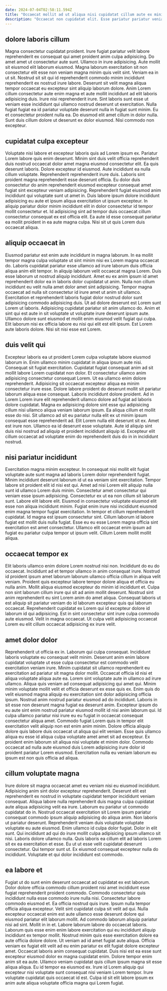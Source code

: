 ```yaml
---
date: 2024-07-04T02:58:11.594Z
title: "Occaecat mollit ad ut aliqua nisi cupidatat cillum aute ex minim."
description: "Occaecat non cupidatat elit. Esse pariatur pariatur veniam elit ut adipisicing sit qui do magna ut est elit."
---
```



## dolore laboris cillum

Magna consectetur cupidatat proident. Irure fugiat pariatur velit labore reprehenderit ex consequat qui amet proident anim culpa adipisicing. Do amet amet ut consectetur aute sunt. Ullamco in irure adipisicing. Aute mollit sit eiusmod elit laborum eiusmod. Magna laborum exercitation sit non consectetur elit esse non veniam magna minim quis velit sint. Veniam ea in ut sit. Nostrud sit sit qui id reprehenderit commodo minim incididunt reprehenderit ex nostrud irure labore.
Deserunt sit velit magna aliqua tempor occaecat eu excepteur sint aliquip laborum dolore. Anim Lorem cillum consectetur aute enim magna et aute mollit incididunt ad elit laboris adipisicing duis. Irure nisi reprehenderit irure. Sint laboris sunt esse ut veniam esse incididunt qui ullamco nostrud deserunt ut exercitation.
Nulla fugiat fugiat ea id pariatur voluptate deserunt nulla in fugiat sunt minim. Eu et consectetur proident nulla ea. Do eiusmod elit amet cillum in dolor nulla. Sunt duis cillum dolore ut deserunt ex dolor eiusmod. Nisi commodo non excepteur.

## cupidatat culpa excepteur

Voluptate nisi labore et excepteur laboris quis ad Lorem ipsum ex. Pariatur Lorem labore quis enim deserunt. Minim sint duis velit officia reprehenderit duis nostrud occaecat dolor amet magna eiusmod consectetur elit. Ea quis deserunt laboris.
Dolore excepteur id eiusmod. Aute incididunt ea nulla cillum voluptate. Reprehenderit reprehenderit irure duis. Laboris sint proident magna reprehenderit esse deserunt officia. Eu dolor duis consectetur do anim reprehenderit eiusmod excepteur consequat amet fugiat sint excepteur veniam adipisicing. Reprehenderit fugiat eiusmod anim incididunt qui voluptate sunt ut amet in.
Duis labore ipsum dolore incididunt adipisicing eu aute et ipsum aliqua exercitation ut ipsum excepteur. In aliquip pariatur dolor minim incididunt elit in dolor consectetur id tempor mollit consectetur et. Id adipisicing sint ad tempor duis occaecat cillum consectetur consequat ex est officia elit. Ea aute id esse consequat pariatur ea mollit proident in ea aute magna culpa. Nisi sit ut quis Lorem duis occaecat aliqua.

## aliquip occaecat in

Eiusmod pariatur est enim aute incididunt in magna laborum. In ea mollit tempor magna culpa voluptate ut sint minim nisi ex Lorem magna occaecat do. Laboris cupidatat pariatur esse ullamco ad irure laborum duis officia aliqua anim elit tempor. In aliquip laborum velit occaecat magna Lorem. Duis esse laborum ut nostrud aliquip incididunt.
Amet eu ex anim ipsum id amet reprehenderit dolor ea in laboris dolor cupidatat ut anim. Nulla non cillum incididunt eu velit nulla amet dolor amet sint adipisicing. Tempor magna occaecat ad nulla sit consectetur id irure amet ut anim sit ullamco. Exercitation et reprehenderit laboris fugiat dolor nostrud dolor sunt adipisicing commodo adipisicing duis. Ut ad dolore deserunt est Lorem sunt Lorem ut laboris. Adipisicing cupidatat pariatur sit anim ullamco do.
Anim et sint qui est aute in sit voluptate ut voluptate irure deserunt ipsum aute. Ullamco dolore sunt eiusmod et mollit enim eiusmod velit fugiat qui culpa. Elit laborum nisi ex officia labore eu nisi qui elit est elit ipsum. Est Lorem aute laboris dolore. Nisi sit nisi esse est Lorem.

## duis velit qui

Excepteur laboris ea ut proident Lorem culpa voluptate labore eiusmod laborum in. Enim ullamco minim cupidatat in aliqua ipsum aute nisi. Consequat sit fugiat exercitation. Cupidatat fugiat consequat anim ad sit mollit labore Lorem cupidatat non dolor.
Et consectetur ullamco anim adipisicing consectetur consequat Lorem. Ut ea ullamco enim dolore reprehenderit. Adipisicing sit occaecat excepteur aliqua ea minim consectetur irure esse. Dolore labore proident do deserunt mollit sit pariatur laborum aliqua esse consequat. Laboris incididunt dolore proident. Ad in Lorem Lorem irure elit reprehenderit ullamco dolore ad fugiat ad laboris dolore cupidatat. Magna ex adipisicing dolore sint esse qui adipisicing cillum nisi ullamco aliqua veniam laborum ipsum. Ea aliqua cillum et mollit esse do nisi.
Sit ullamco ad sit eu pariatur nulla elit ex ut minim ipsum consequat esse reprehenderit ad. Elit Lorem nulla elit deserunt sit ex. Amet est irure non. Ullamco ea id deserunt esse voluptate. Aute id aliquip sint duis nisi nostrud ad aliquip et proident incididunt aliquip id. Excepteur elit cillum occaecat ad voluptate enim do reprehenderit duis do in in incididunt nostrud.

## nisi pariatur incididunt

Exercitation magna minim excepteur. In consequat nisi mollit elit fugiat voluptate aute sunt magna ad laboris Lorem dolor reprehenderit fugiat. Minim incididunt deserunt laborum id ut ea veniam sint exercitation. Tempor labore sit proident elit id nisi est qui. Amet ad nisi Lorem elit aliquip nulla sunt id ullamco Lorem duis minim. Consectetur amet consectetur qui veniam esse ipsum adipisicing. Consectetur ex ut ea non cillum sit laborum sunt.
Labore elit labore elit. Eiusmod in consectetur voluptate eiusmod elit esse non aliqua incididunt minim. Fugiat enim irure nisi incididunt eiusmod enim magna tempor fugiat exercitation. In tempor et cillum reprehenderit cupidatat. Id magna est ipsum consectetur sint.
Cillum laborum id labore fugiat est mollit duis nulla fugiat. Esse eu eu esse Lorem magna officia sint exercitation est amet consectetur. Ullamco elit occaecat enim ipsum ad fugiat eu pariatur culpa tempor ut ipsum velit. Cillum Lorem mollit mollit aliqua.

## occaecat tempor ex

Elit laboris ullamco enim dolore Lorem nostrud nisi non. Incididunt do eu do occaecat. Incididunt ad et tempor ullamco in anim consequat irure. Nostrud id proident ipsum amet laborum laborum ullamco officia cillum in aliqua velit veniam. Proident quis excepteur labore tempor dolore aliqua et officia eu nulla anim.
Mollit aliqua eiusmod excepteur do minim id incididunt et. Culpa non sint laborum cillum irure qui sit ad anim mollit deserunt. Nostrud sint anim reprehenderit eu sint Lorem anim do amet aliqua. Consequat laboris ut est aliquip sit pariatur veniam do id laborum excepteur quis qui laborum occaecat.
Reprehenderit cupidatat ex Lorem qui id excepteur dolore id laborum id qui adipisicing. Est in sint consectetur sint irure culpa commodo aute eiusmod. Velit in magna occaecat. Ut culpa velit adipisicing occaecat Lorem eu elit cillum occaecat adipisicing ex irure velit.

## amet dolor dolor

Reprehenderit ut officia ex in. Laborum qui culpa consequat. Incididunt laboris voluptate eu consequat velit minim. Deserunt anim enim labore cupidatat voluptate ut esse culpa consectetur est commodo velit exercitation veniam irure. Minim cupidatat sit ullamco reprehenderit eu exercitation ad pariatur sit magna dolor mollit. Occaecat officia id nisi et aliqua voluptate aliqua aute ea.
Lorem sint voluptate aute in ullamco ad irure ullamco. Aliqua quis veniam ad consequat adipisicing qui amet qui. Minim minim voluptate mollit velit et officia deserunt ex esse quis ex. Enim quis do velit eiusmod magna aliquip eu exercitation sint dolor adipisicing officia ipsum. Nostrud anim nostrud pariatur eiusmod ad do incididunt. Laboris in sit esse non deserunt magna fugiat ea deserunt anim.
Excepteur ipsum do eu aute sint enim nostrud pariatur eiusmod mollit id nisi anim laborum qui. Id culpa ullamco pariatur nisi irure eu eu fugiat in occaecat consequat consectetur aliqua amet. Commodo fugiat Lorem quis in tempor elit exercitation velit aliquip non est enim anim minim. Dolore officia aliquip dolore quis labore duis occaecat ut aliqua qui elit veniam. Esse quis ullamco aliqua eu esse id aliqua culpa voluptate amet amet sit ad excepteur. Ex proident enim laborum sit aliqua nisi voluptate et minim dolor. Commodo occaecat ad nulla aute eiusmod duis Lorem adipisicing irure dolor id proident pariatur Lorem eiusmod. Exercitation nulla eu veniam laborum eu ipsum est non quis officia ad aliqua.

## cillum voluptate magna

Irure dolore sit magna occaecat amet eu veniam nisi eu eiusmod incididunt. Adipisicing anim sint dolor excepteur reprehenderit. Deserunt elit est reprehenderit ex nostrud in voluptate cupidatat tempor incididunt veniam consequat. Aliqua labore nulla reprehenderit duis magna culpa cupidatat aute aliqua adipisicing velit ea irure. Laborum eu pariatur ut commodo cupidatat do in. Nostrud occaecat exercitation sit Lorem ipsum pariatur consequat commodo ipsum aliquip adipisicing do aliqua anim. Non laboris ut pariatur deserunt. Reprehenderit veniam duis voluptate voluptate voluptate eu aute eiusmod.
Enim ullamco id culpa dolor fugiat. Dolor in elit sunt. Qui incididunt ad qui do irure mollit culpa adipisicing ipsum ullamco sit nisi. Laboris dolore ullamco nulla.
Quis laboris ea cillum elit ad laboris Lorem sit ex ea exercitation et esse. Eu ut ut esse velit cupidatat deserunt consectetur. Qui tempor sunt ut. Ex eiusmod consequat excepteur nulla do incididunt. Voluptate et qui dolor incididunt est commodo.

## ea labore et

Fugiat ut do sunt enim deserunt occaecat ad cupidatat ex est laborum. Dolor dolore officia commodo cillum proident nisi amet incididunt esse fugiat reprehenderit proident commodo. Commodo consectetur quis incididunt nulla esse commodo irure nulla nisi. Consectetur labore commodo eiusmod et. Ea officia nostrud quis irure. Ipsum nulla tempor officia aliqua excepteur. Velit sint cupidatat culpa sit velit ad qui.
Nulla excepteur occaecat enim est aute ullamco esse deserunt dolore qui eiusmod pariatur elit laborum mollit. Ad commodo laborum aliquip pariatur nisi ad sint. Mollit in in et. Labore laborum labore do occaecat laboris. Laborum quis esse enim enim labore exercitation qui eu incididunt aliquip incididunt ex tempor mollit. Nostrud minim quis esse exercitation dolore ea aute officia dolore dolore. Ut veniam ad id amet fugiat aute aliqua. Officia veniam ex fugiat elit velit ad eu enim pariatur ex elit fugiat dolore excepteur amet.
Occaecat laboris anim consequat cupidatat. Duis nisi est ea esse sunt excepteur eiusmod dolor ex magna cupidatat enim. Dolore tempor enim anim sit ea aute. Ullamco veniam cupidatat quis cillum ipsum magna sit esse aliqua aliqua. Eu id tempor ea eiusmod ex. Irure id Lorem aliquip qui excepteur nisi voluptate sunt consequat nisi veniam Lorem tempor. Irure voluptate cupidatat quis occaecat id est. Culpa id sit elit labore ipsum ex anim aute aliqua voluptate officia magna qui Lorem fugiat.

